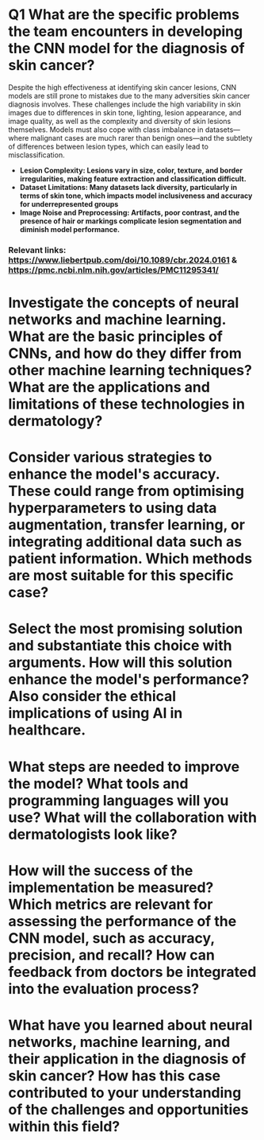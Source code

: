 # Q1 What are the specific problems the team encounters in developing the CNN model for the diagnosis of skin cancer? 

Despite the high effectiveness at identifying skin cancer lesions, CNN models are still prone to mistakes due to the many adversities skin cancer diagnosis involves. These  challenges include the high variability in skin images due to differences in skin tone, lighting, lesion appearance, and image quality, as well as the complexity and diversity of skin lesions themselves. Models must also cope with class imbalance in datasets—where malignant cases are much rarer than benign ones—and the subtlety of differences between lesion types, which can easily lead to misclassification.

- **Lesion Complexity: Lesions vary in size, color, texture, and border irregularities, making feature extraction and classification difficult.**
- **Dataset Limitations: Many datasets lack diversity, particularly in terms of skin tone, which impacts model inclusiveness and accuracy for underrepresented groups**
- **Image Noise and Preprocessing: Artifacts, poor contrast, and the presence of hair or markings complicate lesion segmentation and diminish model performance.**

### Relevant links: https://www.liebertpub.com/doi/10.1089/cbr.2024.0161 & https://pmc.ncbi.nlm.nih.gov/articles/PMC11295341/


# Investigate the concepts of neural networks and machine learning. What are the basic principles of CNNs, and how do they differ from other machine learning techniques? What are the applications and limitations of these technologies in dermatology?

# Consider various strategies to enhance the model's accuracy. These could range from optimising hyperparameters to using data augmentation, transfer learning, or integrating additional data such as patient information. Which methods are most suitable for this specific case?
 
# Select the most promising solution and substantiate this choice with arguments. How will this solution enhance the model's performance? Also consider the ethical implications of using AI in healthcare.

# What steps are needed to improve the model? What tools and programming languages will you use? What will the collaboration with dermatologists look like?

# How will the success of the implementation be measured? Which metrics are relevant for assessing the performance of the CNN model, such as accuracy, precision, and recall? How can feedback from doctors be integrated into the evaluation process?

# What have you learned about neural networks, machine learning, and their application in the diagnosis of skin cancer? How has this case contributed to your understanding of the challenges and opportunities within this field?